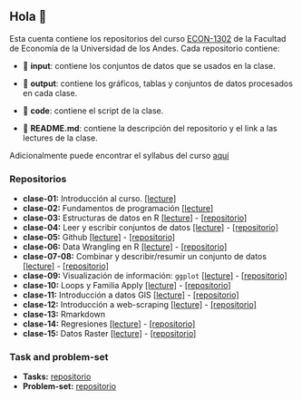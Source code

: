 ## Hola 👋

Esta cuenta contiene los repositorios del curso [ECON-1302](https://github.com/taller-r-202302) de la Facultad de Economía de la Universidad de los Andes. Cada repositorio contiene:

- :file_folder: **input**: contiene los conjuntos de datos que se usados en la clase.

- :file_folder: **output**: contiene los gráficos, tablas y conjuntos de datos procesados en cada clase. 

- :file_folder: **code**: contiene el script de la clase.

- :book: **README.md**: contiene la descripción del repositorio y el link a las lectures de la clase.

Adicionalmente puede encontrar el syllabus del curso [aquí](https://github.com/taller-r-202302/.github/blob/main/syllabus.pdf)

### Repositorios
- **clase-01:** Introducción al curso. [[lecture]](https://lectures-r.gitlab.io/taller-r/clase-01/)
- **clase-02:** Fundamentos de programación [[lecture]](https://lectures-r.gitlab.io/taller-r/clase-02/)
- **clase-03:** Estructuras de datos en R [[lecture]](https://lectures-r.gitlab.io/taller-r/clase-03/) - [[repositorio]](https://github.com/taller-r-202302/clase-03)
- **clase-04:** Leer y escribir conjuntos de datos [[lecture]](https://lectures-r.gitlab.io/taller-r/clase-04/) - [[repositorio]](https://github.com/taller-r-202302/clase-04)
- **clase-05:** Github [[lecture]](https://lectures-r.gitlab.io/taller-r/clase-05) - [[repositorio]](https://github.com/taller-r-202302/clase-05)
- **clase-06:** Data Wrangling en R [[lecture]](https://lectures-r.gitlab.io/taller-r/clase-06) - [[repositorio]](https://github.com/taller-r-202302/clase-06) 
- **clase-07-08:** Combinar y describir/resumir un conjunto de datos [[lecture]](https://lectures-r.gitlab.io/taller-r/clase-07) - [[repositorio]](https://github.com/taller-r-202302/clase-07-08) 
- **clase-09:** Visualización de información: `ggplot` [[lecture]](https://lectures-r.gitlab.io/taller-r/clase-09) - [[repositorio]](https://github.com/taller-r-202302/clase-09) 
- **clase-10:** Loops y Familia Apply [[lecture]](https://lectures-r.gitlab.io/taller-r/clase-10) - [[repositorio]](https://github.com/taller-r-202302/clase-10) 
- **clase-11:** Introducción a datos GIS [[lecture]](https://lectures-r.gitlab.io/taller-r/clase-11) - [[repositorio]](https://github.com/taller-r-202302/clase-11) 
- **clase-12:** Introducción a web-scraping [[lecture]](https://lectures-r.gitlab.io/taller-r/clase-12) - [[repositorio]](https://github.com/taller-r-202302/clase-12) 
- **clase-13:** Rmarkdown
- **clase-14:** Regresiones [[lecture]](https://lectures-r.gitlab.io/taller-r/clase-14) - [[repositorio]](https://github.com/taller-r-202302/clase-14)
- **clase-15:** Datos Raster [[lecture]](https://lectures-r.gitlab.io/taller-r/clase-15) - [[repositorio]](https://github.com/taller-r-202302/clase-15)

### Task and problem-set

- **Tasks:** [repositorio](https://github.com/taller-r-202302/tasks)
- **Problem-set:** [repositorio](https://github.com/taller-r-202302/problem-sets)




